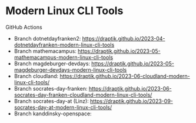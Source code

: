 # Modern Linux CLI Tools

GitHub Actions

- Branch dotnetdayfranken2: https://draptik.github.io/2023-04-dotnetdayfranken-modern-linux-cli-tools
- Branch mathemacampus: https://draptik.github.io/2023-05-mathemacampus-modern-linux-cli-tools
- Branch magdeburger-devdays: https://draptik.github.io/2023-05-magdeburger-devdays-modern-linux-cli-tools
- Branch cloudland: https://draptik.github.io/2023-06-cloudland-modern-linux-cli-tools/
- Branch socrates-day-franken: https://draptik.github.io/2023-06-socrates-day-franken-cloudland-modern-linux-cli-tools/
- Branch socrates-day-at (Linz): https://draptik.github.io/2023-09-socrates-day-at-modern-linux-cli-tools/
- Branch kanddinsky-openspace: